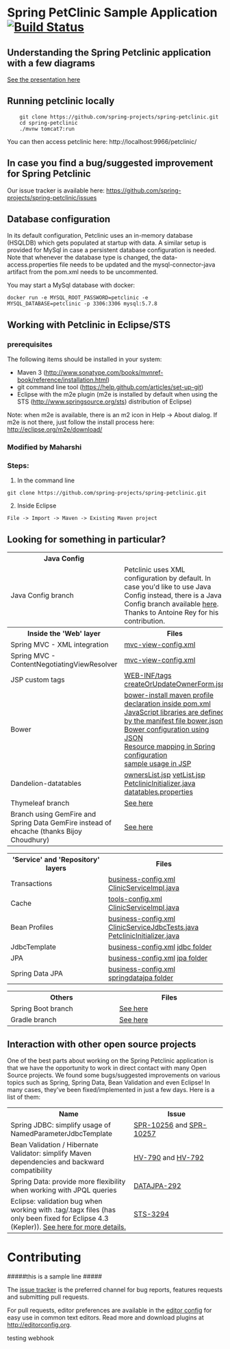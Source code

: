 # Spring PetClinic Sample Application [![Build Status](https://travis-ci.org/spring-projects/spring-petclinic.png?branch=master)](https://travis-ci.org/spring-projects/spring-petclinic/)


## Understanding the Spring Petclinic application with a few diagrams
<a href="https://speakerdeck.com/michaelisvy/spring-petclinic-sample-application">See the presentation here </a>

## Running petclinic locally
```
	git clone https://github.com/spring-projects/spring-petclinic.git
	cd spring-petclinic
	./mvnw tomcat7:run
```

You can then access petclinic here: http://localhost:9966/petclinic/

## In case you find a bug/suggested improvement for Spring Petclinic
Our issue tracker is available here: https://github.com/spring-projects/spring-petclinic/issues


## Database configuration

In its default configuration, Petclinic uses an in-memory database (HSQLDB) which
gets populated at startup with data. A similar setup is provided for MySql in case a persistent database configuration is needed.
Note that whenever the database type is changed, the data-access.properties file needs to be updated and the mysql-connector-java artifact from the pom.xml needs to be uncommented.

You may start a MySql database with docker:

```
docker run -e MYSQL_ROOT_PASSWORD=petclinic -e MYSQL_DATABASE=petclinic -p 3306:3306 mysql:5.7.8
```

## Working with Petclinic in Eclipse/STS

### prerequisites
The following items should be installed in your system:
* Maven 3 (http://www.sonatype.com/books/mvnref-book/reference/installation.html)
* git command line tool (https://help.github.com/articles/set-up-git)
* Eclipse with the m2e plugin (m2e is installed by default when using the STS (http://www.springsource.org/sts) distribution of Eclipse)

Note: when m2e is available, there is an m2 icon in Help -> About dialog.
If m2e is not there, just follow the install process here: http://eclipse.org/m2e/download/

### Modified by Maharshi
### Steps:

1) In the command line
```
git clone https://github.com/spring-projects/spring-petclinic.git
```
2) Inside Eclipse
```
File -> Import -> Maven -> Existing Maven project
```


## Looking for something in particular?

<table>
  <tr>
    <th width="300px">Java Config</th><th width="300px"></th>
  </tr>
  <tr>
    <td>Java Config branch</td>
    <td>
      Petclinic uses XML configuration by default. In case you'd like to use Java Config instead, there is a Java Config branch available <a href="https://github.com/spring-projects/spring-petclinic/tree/javaconfig">here</a>. Thanks to Antoine Rey for his contribution.     
    </td>
  </tr>
  <tr>
    <th width="300px">Inside the 'Web' layer</th><th width="300px">Files</th>
  </tr>
  <tr>
    <td>Spring MVC - XML integration</td>
    <td><a href="/src/main/resources/spring/mvc-view-config.xml">mvc-view-config.xml</a></td>
  </tr>
  <tr>
    <td>Spring MVC - ContentNegotiatingViewResolver</td>
    <td><a href="/src/main/resources/spring/mvc-view-config.xml">mvc-view-config.xml</a></td>
  </tr>
  <tr>
    <td>JSP custom tags</td>
    <td>
      <a href="/src/main/webapp/WEB-INF/tags">WEB-INF/tags</a>
      <a href="/src/main/webapp/WEB-INF/jsp/owners/createOrUpdateOwnerForm.jsp">createOrUpdateOwnerForm.jsp</a></td>
  </tr>
  <tr>
    <td>Bower</td>
    <td>
      <a href="/pom.xml">bower-install maven profile declaration inside pom.xml</a> <br />
      <a href="/bower.json">JavaScript libraries are defined by the manifest file bower.json</a> <br />
      <a href="/.bowerrc">Bower configuration using JSON</a> <br />
      <a href="/src/main/resources/spring/mvc-core-config.xml#L30">Resource mapping in Spring configuration</a> <br />
      <a href="/src/main/webapp/WEB-INF/jsp/fragments/staticFiles.jsp#L12">sample usage in JSP</a></td>
    </td>
  </tr>
  <tr>
    <td>Dandelion-datatables</td>
    <td>
      <a href="/src/main/webapp/WEB-INF/jsp/owners/ownersList.jsp">ownersList.jsp</a> 
      <a href="/src/main/webapp/WEB-INF/jsp/vets/vetList.jsp">vetList.jsp</a> 
      <a href="/src/main/java/org/springframework/samples/petclinic/PetclinicInitializer.java">PetclinicInitializer.java</a>
      <a href="/src/main/resources/dandelion/datatables/datatables.properties">datatables.properties</a> 
   </td>
  </tr>
  <tr>
    <td>Thymeleaf branch</td>
    <td>
      <a href="http://www.thymeleaf.org/petclinic.html">See here</a></td>
  </tr>
  <tr>
    <td>Branch using GemFire and Spring Data GemFire instead of ehcache (thanks Bijoy Choudhury)</td>
    <td>
      <a href="https://github.com/bijoych/spring-petclinic-gemfire">See here</a></td>
  </tr>
</table>

<table>
  <tr>
    <th width="300px">'Service' and 'Repository' layers</th><th width="300px">Files</th>
  </tr>
  <tr>
    <td>Transactions</td>
    <td>
      <a href="/src/main/resources/spring/business-config.xml">business-config.xml</a>
       <a href="/src/main/java/org/springframework/samples/petclinic/service/ClinicServiceImpl.java">ClinicServiceImpl.java</a>
    </td>
  </tr>
  <tr>
    <td>Cache</td>
      <td>
      <a href="/src/main/resources/spring/tools-config.xml">tools-config.xml</a>
       <a href="/src/main/java/org/springframework/samples/petclinic/service/ClinicServiceImpl.java">ClinicServiceImpl.java</a>
    </td>
  </tr>
  <tr>
    <td>Bean Profiles</td>
      <td>
      <a href="/src/main/resources/spring/business-config.xml">business-config.xml</a>
       <a href="/src/test/java/org/springframework/samples/petclinic/service/ClinicServiceJdbcTests.java">ClinicServiceJdbcTests.java</a>
       <a href="/src/main/java/org/springframework/samples/petclinic/PetclinicInitializer.java">PetclinicInitializer.java</a>
    </td>
  </tr>
  <tr>
    <td>JdbcTemplate</td>
    <td>
      <a href="/src/main/resources/spring/business-config.xml">business-config.xml</a>
      <a href="/src/main/java/org/springframework/samples/petclinic/repository/jdbc">jdbc folder</a></td>
  </tr>
  <tr>
    <td>JPA</td>
    <td>
      <a href="/src/main/resources/spring/business-config.xml">business-config.xml</a>
      <a href="/src/main/java/org/springframework/samples/petclinic/repository/jpa">jpa folder</a></td>
  </tr>
  <tr>
    <td>Spring Data JPA</td>
    <td>
      <a href="/src/main/resources/spring/business-config.xml">business-config.xml</a>
      <a href="/src/main/java/org/springframework/samples/petclinic/repository/springdatajpa">springdatajpa folder</a></td>
  </tr>
</table>

<table>
  <tr>
    <th width="300px">Others</th><th width="300px">Files</th>
  </tr>
    <tr>
      <td>Spring Boot branch</td>
      <td>
        <a href="https://github.com/spring-projects/spring-petclinic/tree/springboot">See here</a></td>
    </tr>
  <tr>
    <td>Gradle branch</td>
    <td>
      <a href="https://github.com/whimet/spring-petclinic">See here</a></td>
  </tr>
</table>


## Interaction with other open source projects

One of the best parts about working on the Spring Petclinic application is that we have the opportunity to work in direct contact with many Open Source projects. We found some bugs/suggested improvements on various topics such as Spring, Spring Data, Bean Validation and even Eclipse! In many cases, they've been fixed/implemented in just a few days.
Here is a list of them:

<table>
  <tr>
    <th width="300px">Name</th>
    <th width="300px"> Issue </th>
  </tr>

  <tr>
    <td>Spring JDBC: simplify usage of NamedParameterJdbcTemplate</td>
    <td> <a href="https://jira.springsource.org/browse/SPR-10256"> SPR-10256</a> and <a href="https://jira.springsource.org/browse/SPR-10257"> SPR-10257</a> </td>
  </tr>
  <tr>
    <td>Bean Validation / Hibernate Validator: simplify Maven dependencies and backward compatibility</td>
    <td>
      <a href="https://hibernate.atlassian.net/browse/HV-790"> HV-790</a> and <a href="https://hibernate.atlassian.net/browse/HV-792"> HV-792</a>
      </td>
  </tr>
  <tr>
    <td>Spring Data: provide more flexibility when working with JPQL queries</td>
    <td>
      <a href="https://jira.springsource.org/browse/DATAJPA-292"> DATAJPA-292</a>
      </td>
  </tr>  
  <tr>
    <td>Eclipse: validation bug when working with .tag/.tagx files (has only been fixed for Eclipse 4.3 (Kepler)). <a href="https://github.com/spring-projects/spring-petclinic/issues/14">See here for more details.</a></td>
    <td>
      <a href="https://issuetracker.springsource.com/browse/STS-3294"> STS-3294</a>
    </td>
  </tr>    
</table>


# Contributing

#####this is a sample line #####

The [issue tracker](https://github.com/spring-projects/spring-petclinic/issues) is the preferred channel for bug reports, features requests and submitting pull requests.

For pull requests, editor preferences are available in the [editor config](https://github.com/spring-projects/spring-petclinic/blob/master/.editorconfig) for easy use in common text editors. Read more and download plugins at <http://editorconfig.org>.

testing webhook


